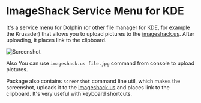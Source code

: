 ImageShack Service Menu for KDE
===
It's a service menu for Dolphin (or other file manager for KDE, for example the Krusader) that allows you to upload pictures to the [imageshack.us](http://imageshack.us).
After uploading, it places link to the clipboard.

![Screenshot](http://img13.imageshack.us/img13/9403/imageshackusmenu.png "ImageShack.us service menu screenshot in Krusader")

Also You can use `imageshack.us file.jpg` command from console to upload pictures.

Package also contains `screenshot` command line util, which makes the screenshot, uploads it to the [imageshack.us](http://imageshack.us) and places link to the clipboard. It's very useful with keyboard shortcuts.


